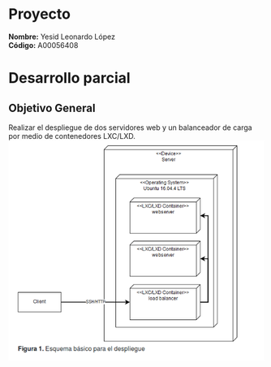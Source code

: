# Proyecto   
**Nombre:** Yesid Leonardo López  
**Código:** A00056408  


# Desarrollo parcial  

## Objetivo General  

Realizar el despliegue de dos servidores web y un balanceador de carga por medio de contenedores LXC/LXD. 
![](https://github.com/leonleo997/so-project/blob/yesid/A00056408/Images/objetivos.png)